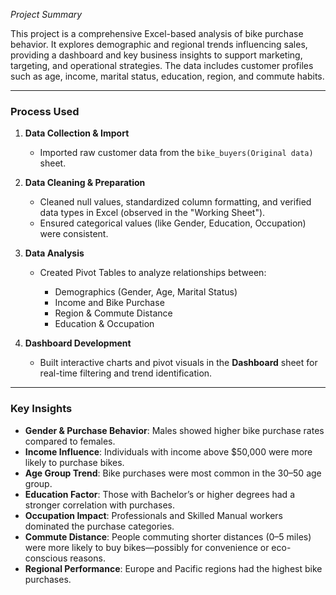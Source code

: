 *Project Summary*

This project is a comprehensive Excel-based analysis of bike purchase behavior. It explores demographic and regional trends influencing sales, providing a dashboard and key business insights to support marketing, targeting, and operational strategies. The data includes customer profiles such as age, income, marital status, education, region, and commute habits.

---

### **Process Used**

1. **Data Collection & Import**

   * Imported raw customer data from the `bike_buyers(Original data)` sheet.

2. **Data Cleaning & Preparation**

   * Cleaned null values, standardized column formatting, and verified data types in Excel (observed in the "Working Sheet").
   * Ensured categorical values (like Gender, Education, Occupation) were consistent.

3. **Data Analysis**

   * Created Pivot Tables to analyze relationships between:

     * Demographics (Gender, Age, Marital Status)
     * Income and Bike Purchase
     * Region & Commute Distance
     * Education & Occupation

4. **Dashboard Development**

   * Built interactive charts and pivot visuals in the **Dashboard** sheet for real-time filtering and trend identification.

---

###  **Key Insights**

* **Gender & Purchase Behavior**: Males showed higher bike purchase rates compared to females.
* **Income Influence**: Individuals with income above \$50,000 were more likely to purchase bikes.
* **Age Group Trend**: Bike purchases were most common in the 30–50 age group.
* **Education Factor**: Those with Bachelor’s or higher degrees had a stronger correlation with purchases.
* **Occupation Impact**: Professionals and Skilled Manual workers dominated the purchase categories.
* **Commute Distance**: People commuting shorter distances (0–5 miles) were more likely to buy bikes—possibly for convenience or eco-conscious reasons.
* **Regional Performance**: Europe and Pacific regions had the highest bike purchases.


